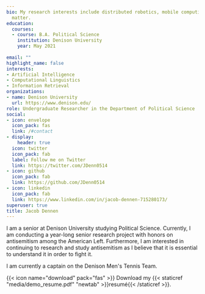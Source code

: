 ```yaml
---
bio: My research interests include distributed robotics, mobile computing and programmable
  matter.
education:
  courses:
  - course: B.A. Political Science
    institution: Denison University
    year: May 2021
    
email: ""
highlight_name: false
interests:
- Artificial Intelligence
- Computational Linguistics
- Information Retrieval
organizations:
- name: Denison University
  url: https://www.denison.edu/
role: Undergraduate Researcher in the Department of Political Science
social:
- icon: envelope
  icon_pack: fas
  link: /#contact
- display:
    header: true
  icon: twitter
  icon_pack: fab
  label: Follow me on Twitter
  link: https://twitter.com/JDenn0514
- icon: github
  icon_pack: fab
  link: https://github.com/JDenn0514
- icon: linkedin
  icon_pack: fab
  link: https://www.linkedin.com/in/jacob-dennen-715280173/
superuser: true
title: Jacob Dennen
---
```


I am a senior at Denison University studying Political Science. Currently, I am conducting a year-long senior research project with honors on antisemitism among the American Left. Furthermore, I am interested in continuing to research and study antisemitism as I believe that it is essential to understand it in order to fight it.

I am currently a captain on the Denison Men's Tennis Team. 

{{< icon name="download" pack="fas" >}} Download my {{< staticref "media/demo_resume.pdf" "newtab" >}}resumé{{< /staticref >}}.
